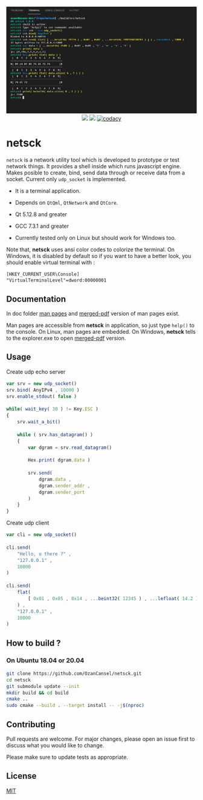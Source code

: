 <p align="center">
  <img src="media/netsck-ss-1.png">
  <img src="media/udp-hex-printer.gif"/>
  <img src="media/udp-car.gif"/>
  
  <a href="https://github.com/OzanCansel/netsck/actions/workflows/cmake-gcc-ubuntu-2004.yml">
    <img src="https://github.com/OzanCansel/netsck/actions/workflows/cmake-gcc-ubuntu-2004.yml/badge.svg" alt="codacy"/>
  </a>
</p>

# netsck
`netsck` is a network utility tool which is developed to prototype or test network things. It provides a shell inside which runs javascript engine. Makes posible to create, bind, send data through or receive data from a socket. Current only `udp_socket` is implemented.

- It is a terminal application.

- Depends on `QtQml`, `QtNetwork` and `QtCore`.

- Qt 5.12.8 and greater

- GCC 7.3.1 and greater

- Currently tested only on Linux but should work for Windows too.

Note that, __netsck__ uses ansi color codes to colorize the terminal. On Windows, it is disabled by default so if you want to have a better look, you should enable virtual terminal with :
```
[HKEY_CURRENT_USER\Console]
"VirtualTerminalLevel"=dword:00000001
```

## Documentation
In doc folder [man pages](https://github.com/OzanCansel/netsck/blob/master/doc) and [merged-pdf](https://github.com/OzanCansel/netsck/blob/master/doc/netsck-js-api.pdf) version of man pages exist.

Man pages are accessible from __netsck__ in application, so just type `help()` to the console.
On Linux, man pages are embedded.
On Windows, __netsck__ tells to the explorer.exe to open [merged-pdf](https://github.com/OzanCansel/netsck/blob/master/doc/netsck-js-api.pdf) version.

## Usage
Create udp echo server

``` Javascript
var srv = new udp_socket()
srv.bind( AnyIPv4 , 10000 )
srv.enable_stdout( false )

while( wait_key( 30 ) != Key.ESC )
{
    srv.wait_a_bit()
    
    while ( srv.has_datagram() )
    {
        var dgram = srv.read_datagram()
        
        Hex.print( dgram.data )
        
        srv.send(
            dgram.data ,
            dgram.sender_addr ,
            dgram.sender_port
        )
    }
}
```
Create udp client

``` Javascript
var cli = new udp_socket()

cli.send(
    "Hello, u there ?" ,
    "127.0.0.1" ,
    10000
)

cli.send(
    flat(
        [ 0x01 , 0x05 , 0x14 , ...beint32( 12345 ) , ...lefloat( 14.2 ) ]
    ) ,
    "127.0.0.1" ,
    10000
)
```

## How to build ?
### On Ubuntu 18.04 or 20.04

```bash
git clone https://github.com/OzanCansel/netsck.git
cd netsck
git submodule update --init
mkdir build && cd build
cmake ..
sudo cmake --build . --target install -- -j$(nproc)
```

## Contributing
Pull requests are welcome. For major changes, please open an issue first to discuss what you would like to change.

Please make sure to update tests as appropriate.

## License
[MIT](https://raw.githubusercontent.com/OzanCansel/netsck/master/LICENSE)
